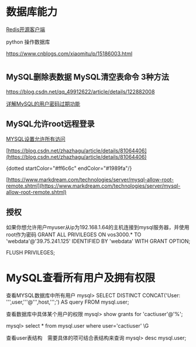 # 数据库能力



[Redis开源客户端](https://github.com/qishibo/AnotherRedisDesktopManager)



python 操作数据库

https://www.cnblogs.com/xiaomitu/p/15186003.html

# 

## MySQL删除表数据 MySQL清空表命令 3种方法

https://blog.csdn.net/qq_49912622/article/details/122882008



[详解MySQL的用户密码过期功能](https://www.jb51.net/article/79347.htm)



## MySQL允许root远程登录

[MYSQL设置允许所有访问](https://www.cnblogs.com/mmykdbc/p/14737779.html)



 [https://blog.csdn.net/zhazhagu/article/details/81064406](https://blog.csdn.net/zhazhagu/article/details/81064406) 

{dotted startColor="#ff6c6c" endColor="#1989fa"/}


 [https://www.markdream.com/technologies/server/mysql-allow-root-remote.shtml](https://www.markdream.com/technologies/server/mysql-allow-root-remote.shtml) 

## 授权
如果你想允许用户myuser从ip为192.168.1.64的主机连接到mysql服务器，并使用root作为密码 
GRANT ALL PRIVILEGES ON vos3000.* TO 'webdata'@'39.75.241.125' IDENTIFIED BY 'webdata' WITH GRANT OPTION; 

 FLUSH PRIVILEGES;

# MySQL查看所有用户及拥有权限


查看MYSQL数据库中所有用户
mysql> SELECT DISTINCT CONCAT('User: ''',user,'''@''',host,''';') AS query FROM mysql.user;

查看数据库中具体某个用户的权限
mysql> show grants for 'cactiuser'@'%';   

mysql> select * from mysql.user where user='cactiuser' \G   

查看user表结构　需要具体的项可结合表结构来查询
mysql> desc mysql.user;